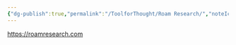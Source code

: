 ```yaml
---
{"dg-publish":true,"permalink":"/ToolforThought/Roam Research/","noteIcon":"","created":"2023-05-28T10:29:25.418+08:00","updated":"2023-05-28T17:32:54.141+08:00"}
---
```



https://roamresearch.com